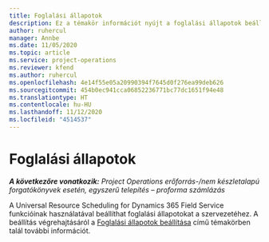 ```yaml
---
title: Foglalási állapotok
description: Ez a témakör információt nyújt a foglalási állapotok beállításáról a Project Operations szolgáltatásban.
author: ruhercul
manager: Annbe
ms.date: 11/05/2020
ms.topic: article
ms.service: project-operations
ms.reviewer: kfend
ms.author: ruhercul
ms.openlocfilehash: 4e14f55e05a20990394f7645d0f276ea99deb626
ms.sourcegitcommit: 454b0ec941cca06852236771bc77dc1651f94e48
ms.translationtype: HT
ms.contentlocale: hu-HU
ms.lasthandoff: 11/12/2020
ms.locfileid: "4514537"
---
```

# <a name="booking-statuses"></a>Foglalási állapotok

_**A következőre vonatkozik:** Project Operations erőforrás-/nem készletalapú forgatókönyvek esetén, egyszerű telepítés – proforma számlázás_

A Universal Resource Scheduling for Dynamics 365 Field Service funkcióinak használatával beállíthat foglalási állapotokat a szervezetéhez. A beállítás végrehajtásáról a [Foglalási állapotok beállítása](https://docs.microsoft.com/dynamics365/field-service/set-up-booking-statuses) című témakörben talál további információt.
